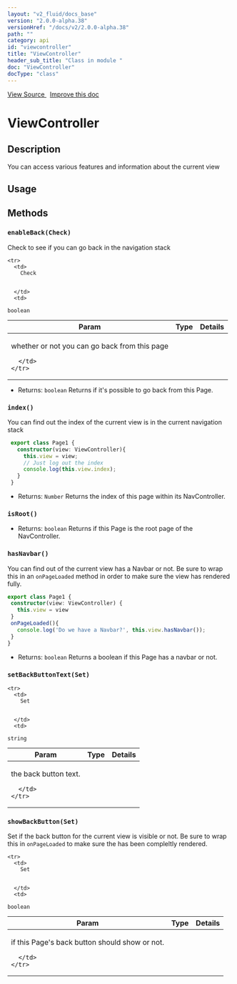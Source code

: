 ```yaml
---
layout: "v2_fluid/docs_base"
version: "2.0.0-alpha.38"
versionHref: "/docs/v2/2.0.0-alpha.38"
path: ""
category: api
id: "viewcontroller"
title: "ViewController"
header_sub_title: "Class in module "
doc: "ViewController"
docType: "class"
---
```





<div class="improve-docs">
  <a href='http://github.com/driftyco/ionic2/tree/master/ionic/components/nav/view-controller.ts#L0'>
    View Source
  </a>
  &nbsp;
  <a href='http://github.com/driftyco/ionic2/edit/master/ionic/components/nav/view-controller.ts#L0'>
    Improve this doc
  </a>

  <!-- TODO(drewrygh, perrygovier): render this block in the correct location, markup identical to component docs -->

</div>




<h1 class="api-title">


ViewController






</h1>






<h2>Description</h2>

<p>You can access various features and information about the current view</p>

<h2>Usage</h2>





<h2>Methods</h2>

<div id="enableBack"></div>

<h3>
<code>enableBack(Check)</code>

</h3>

Check to see if you can go back in the navigation stack



<table class="table" style="margin:0;">
  <thead>
    <tr>
      <th>Param</th>
      <th>Type</th>
      <th>Details</th>
    </tr>
  </thead>
  <tbody>
    
    <tr>
      <td>
        Check
        
        
      </td>
      <td>
        
  <code>boolean</code>
      </td>
      <td>
        <p>whether or not you can go back from this page</p>

        
      </td>
    </tr>
    
  </tbody>
</table>






* Returns: 
  <code>boolean</code> Returns if it's possible to go back from this Page.




<div id="index"></div>

<h3>
<code>index()</code>

</h3>

You can find out the index of the current view is in the current navigation stack

```typescript
 export class Page1 {
   constructor(view: ViewController){
     this.view = view;
     // Just log out the index
     console.log(this.view.index);
   }
 }
```







* Returns: 
  <code>Number</code> Returns the index of this page within its NavController.




<div id="isRoot"></div>

<h3>
<code>isRoot()</code>

</h3>








* Returns: 
  <code>boolean</code> Returns if this Page is the root page of the NavController.




<div id="hasNavbar"></div>

<h3>
<code>hasNavbar()</code>

</h3>

You can find out of the current view has a Navbar or not. Be sure to wrap this in an `onPageLoaded` method in order to make sure the view has rendered fully.

```typescript
export class Page1 {
 constructor(view: ViewController) {
   this.view = view
 }
 onPageLoaded(){
   console.log('Do we have a Navbar?', this.view.hasNavbar());
 }
}
```







* Returns: 
  <code>boolean</code> Returns a boolean if this Page has a navbar or not.




<div id="setBackButtonText"></div>

<h3>
<code>setBackButtonText(Set)</code>

</h3>





<table class="table" style="margin:0;">
  <thead>
    <tr>
      <th>Param</th>
      <th>Type</th>
      <th>Details</th>
    </tr>
  </thead>
  <tbody>
    
    <tr>
      <td>
        Set
        
        
      </td>
      <td>
        
  <code>string</code>
      </td>
      <td>
        <p>the back button text.</p>

        
      </td>
    </tr>
    
  </tbody>
</table>









<div id="showBackButton"></div>

<h3>
<code>showBackButton(Set)</code>

</h3>

Set if the back button for the current view is visible or not. Be sure to wrap this in `onPageLoaded` to make sure the has been compleltly rendered.



<table class="table" style="margin:0;">
  <thead>
    <tr>
      <th>Param</th>
      <th>Type</th>
      <th>Details</th>
    </tr>
  </thead>
  <tbody>
    
    <tr>
      <td>
        Set
        
        
      </td>
      <td>
        
  <code>boolean</code>
      </td>
      <td>
        <p>if this Page&#39;s back button should show or not.</p>

        
      </td>
    </tr>
    
  </tbody>
</table>







<!-- end content block -->


<!-- end body block -->


